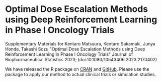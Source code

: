 # Optimal Dose Escalation Methods using Deep Reinforcement Learning in Phase I Oncology Trials
Supplementary Materials for Kentaro Matsuura, Kentaro Sakamaki, Junya Honda, Takashi Sozu "Optimal Dose Escalation Methods using Deep Reinforcement Learning in Phase I Oncology Trials" Journal of Biopharmaceutical Statistics 2023; (doi:10.1080/10543406.2023.2170402)

We have released the R package on [CRAN](https://cran.r-project.org/package=RLescalation) and [GitHub](https://github.com/MatsuuraKentaro/RLescalation). Please use the package to apply our method to actual clinical trials or simulation studies.
